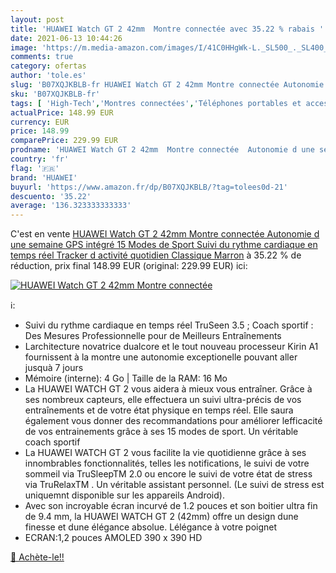 ```yaml
---
layout: post
title: 'HUAWEI Watch GT 2 42mm  Montre connectée avec 35.22 % rabais '
date: 2021-06-13 10:44:26
image: 'https://m.media-amazon.com/images/I/41C0HHgWk-L._SL500_._SL400_.jpg'
comments: true
category: ofertas
author: 'tole.es'
slug: 'B07XQJKBLB-fr HUAWEI Watch GT 2 42mm Montre connectée Autonomie d une...'
sku: 'B07XQJKBLB-fr'
tags: [ 'High-Tech','Montres connectées','Téléphones portables et accessoires','huawei', ]
actualPrice: 148.99 EUR
currency: EUR
price: 148.99
comparePrice: 229.99 EUR
prodname: 'HUAWEI Watch GT 2 42mm  Montre connectée  Autonomie d une semaine  GPS intégré  15 Modes de Sport  Suivi du rythme cardiaque en temps réel  Tracker d activité quotidien  Classique Marron'
country: 'fr'
flag: '🇫🇷'
brand: 'HUAWEI'
buyurl: 'https://www.amazon.fr/dp/B07XQJKBLB/?tag=tolees0d-21'
descuento: '35.22'
average: '136.323333333333'
---
```


C'est en vente [HUAWEI Watch GT 2 42mm  Montre connectée  Autonomie d une semaine  GPS intégré  15 Modes de Sport  Suivi du rythme cardiaque en temps réel  Tracker d activité quotidien  Classique Marron](https://www.amazon.fr/dp/B07XQJKBLB/?tag=tolees0d-21)  à  35.22 % de réduction, prix final  148.99 EUR (original: 229.99 EUR) ici:

[![HUAWEI Watch GT 2 42mm  Montre connectée](https://m.media-amazon.com/images/I/41C0HHgWk-L._SL500_._SL400_.jpg)](https://www.amazon.fr/dp/B07XQJKBLB/?tag=tolees0d-21)

ℹ️:

- Suivi du rythme cardiaque en temps réel TruSeen 3.5 ; Coach sportif : Des Mesures Professionnelle pour de Meilleurs Entraînements
- Larchitecture novatrice dualcore et le tout nouveau processeur Kirin A1 fournissent à la montre une autonomie exceptionelle pouvant aller jusquà 7 jours
- Mémoire (interne): 4 Go | Taille de la RAM: 16 Mo
- La HUAWEI WATCH GT 2 vous aidera à mieux vous entraîner. Grâce à ses nombreux capteurs, elle effectuera un suivi ultra-précis de vos entraînements et de votre état physique en temps réel. Elle saura également vous donner des recommandations pour améliorer lefficacité de vos entrainements grâce à ses 15 modes de sport. Un véritable coach sportif
- La HUAWEI WATCH GT 2 vous facilite la vie quotidienne grâce à ses innombrables fonctionnalités, telles les notifications, le suivi de votre sommeil via TruSleepTM 2.0 ou encore le suivi de votre état de stress via TruRelaxTM . Un véritable assistant personnel. (Le suivi de stress est uniquemnt disponible sur les appareils Android).
- Avec son incroyable écran incurvé de 1.2 pouces et son boitier ultra fin de 9.4 mm, la HUAWEI WATCH GT 2 (42mm) offre un design dune finesse et dune élégance absolue. Lélégance à votre poignet
- ECRAN:1,2 pouces AMOLED 390 x 390 HD

[🛒 Achète-le!!](https://www.amazon.fr/dp/B07XQJKBLB/?tag=tolees0d-21)
